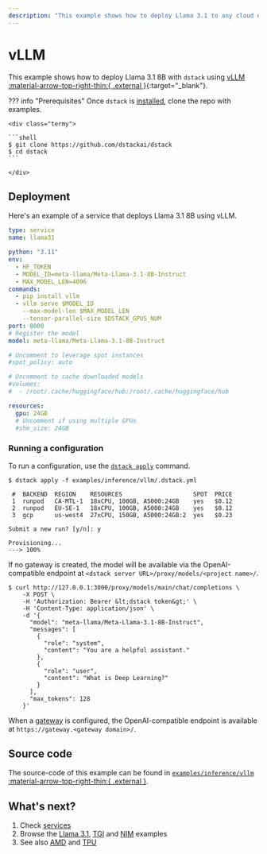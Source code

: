 ```yaml
---
description: "This example shows how to deploy Llama 3.1 to any cloud or on-premises environment using vLLM and dstack."
---
```


# vLLM

This example shows how to deploy Llama 3.1 8B with `dstack` using [vLLM :material-arrow-top-right-thin:{ .external }](https://docs.vllm.ai/en/latest/){:target="_blank"}.

??? info "Prerequisites"
    Once `dstack` is [installed](https://dstack.ai/docs/installation), clone the repo with examples.

    <div class="termy">
 
    ```shell
    $ git clone https://github.com/dstackai/dstack
    $ cd dstack
    ```
 
    </div>

## Deployment

Here's an example of a service that deploys Llama 3.1 8B using vLLM.

<div editor-title="examples/inference/vllm/.dstack.yml">

```yaml
type: service
name: llama31

python: "3.11"
env:
  - HF_TOKEN
  - MODEL_ID=meta-llama/Meta-Llama-3.1-8B-Instruct
  - MAX_MODEL_LEN=4096
commands:
  - pip install vllm
  - vllm serve $MODEL_ID
    --max-model-len $MAX_MODEL_LEN
    --tensor-parallel-size $DSTACK_GPUS_NUM
port: 8000
# Register the model
model: meta-llama/Meta-Llama-3.1-8B-Instruct

# Uncomment to leverage spot instances
#spot_policy: auto

# Uncomment to cache downloaded models
#volumes:
#  - /root/.cache/huggingface/hub:/root/.cache/huggingface/hub

resources:
  gpu: 24GB
  # Uncomment if using multiple GPUs
  #shm_size: 24GB
```

</div>

### Running a configuration

To run a configuration, use the [`dstack apply`](https://dstack.ai/docs/reference/cli/dstack/apply.md) command.

<div class="termy">

```shell
$ dstack apply -f examples/inference/vllm/.dstack.yml

 #  BACKEND  REGION    RESOURCES                    SPOT  PRICE
 1  runpod   CA-MTL-1  18xCPU, 100GB, A5000:24GB    yes   $0.12
 2  runpod   EU-SE-1   18xCPU, 100GB, A5000:24GB    yes   $0.12
 3  gcp      us-west4  27xCPU, 150GB, A5000:24GB:2  yes   $0.23

Submit a new run? [y/n]: y

Provisioning...
---> 100%
```
</div>

If no gateway is created, the model will be available via the OpenAI-compatible endpoint
at `<dstack server URL>/proxy/models/<project name>/`.

<div class="termy">

```shell
$ curl http://127.0.0.1:3000/proxy/models/main/chat/completions \
    -X POST \
    -H 'Authorization: Bearer &lt;dstack token&gt;' \
    -H 'Content-Type: application/json' \
    -d '{
      "model": "meta-llama/Meta-Llama-3.1-8B-Instruct",
      "messages": [
        {
          "role": "system",
          "content": "You are a helpful assistant."
        },
        {
          "role": "user",
          "content": "What is Deep Learning?"
        }
      ],
      "max_tokens": 128
    }'
```

</div>

When a [gateway](https://dstack.ai/docs/concepts/gateways/) is configured, the OpenAI-compatible endpoint
is available at `https://gateway.<gateway domain>/`.

## Source code

The source-code of this example can be found in
[`examples/inference/vllm` :material-arrow-top-right-thin:{ .external }](https://github.com/dstackai/dstack/blob/master/examples/inference/vllm).

## What's next?

1. Check [services](https://dstack.ai/docs/services)
2. Browse the [Llama 3.1](https://dstack.ai/examples/llms/llama31/), [TGI](https://dstack.ai/examples/inference/tgi/)
   and [NIM](https://dstack.ai/examples/inference/nim/) examples
3. See also [AMD](https://dstack.ai/examples/accelerators/amd/) and
   [TPU](https://dstack.ai/examples/accelerators/tpu/)
